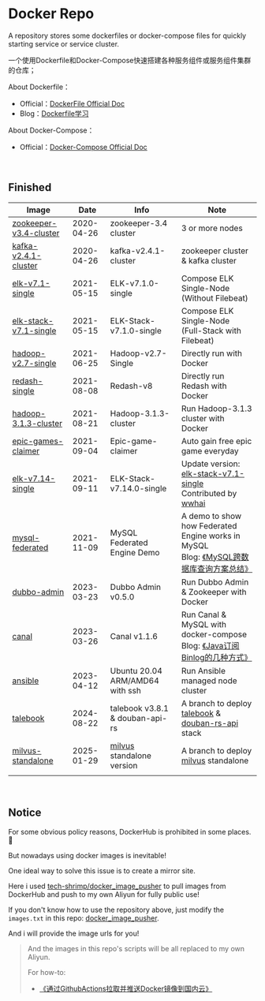 # **Docker Repo**

A repository stores some dockerfiles or docker-compose files for quickly starting service or service cluster.

一个使用Dockerfile和Docker-Compose快速搭建各种服务组件或服务组件集群的仓库；

About Dockerfile：

-   Official：[DockerFile Official Doc](https://docs.docker.com/engine/reference/builder/)
-   Blog：[Dockerfile学习](https://jasonkayzk.github.io/2019/10/16/Dockerfile%E5%AD%A6%E4%B9%A0/)

About Docker-Compose：

-   Official：[Docker-Compose Official Doc](https://docs.docker.com/compose/)

<br/>

## **Finished**

| Image                                                        | Date       | Info                                                         | Note                                                         |
| ------------------------------------------------------------ | ---------- | ------------------------------------------------------------ | ------------------------------------------------------------ |
| [zookeeper-v3.4-cluster](https://github.com/JasonkayZK/docker_repo/tree/zookeeper-v3.4-cluster) | 2020-04-26 | zookeeper-3.4 cluster                                        | 3 or more nodes                                              |
| [kafka-v2.4.1-cluster](https://github.com/JasonkayZK/docker_repo/tree/kafka-v2.4.1-cluster) | 2020-04-26 | kafka-v2.4.1-cluster                                         | zookeeper cluster & kafka cluster                            |
| [elk-v7.1-single](https://github.com/JasonkayZK/docker_repo/tree/elk-v7.1-single) | 2021-05-15 | ELK-v7.1.0-single                                            | Compose ELK Single-Node<br />(Without Filebeat)              |
| [elk-stack-v7.1-single](https://github.com/JasonkayZK/docker_repo/tree/elk-stack-v7.1-single) | 2021-05-15 | ELK-Stack-v7.1.0-single                                      | Compose ELK Single-Node<br />(Full-Stack with Filebeat)      |
| [hadoop-v2.7-single](https://github.com/JasonkayZK/docker_repo/tree/hadoop-v2.7-single) | 2021-06-25 | Hadoop-v2.7-Single                                           | Directly run with Docker                                     |
| [redash-single](https://github.com/JasonkayZK/docker_repo/tree/redash-single) | 2021-08-08 | Redash-v8                                                    | Directly run Redash with Docker                              |
| [hadoop-3.1.3-cluster](https://github.com/JasonkayZK/docker_repo/tree/hadoop-3.1.3-cluster) | 2021-08-21 | Hadoop-3.1.3-cluster                                         | Run Hadoop-3.1.3 cluster with Docker                         |
| [epic-games-claimer](https://github.com/JasonkayZK/docker_repo/tree/epic-games-claimer) | 2021-09-04 | Epic-game-claimer                                            | Auto gain free epic game everyday                            |
| [elk-v7.14-single](https://github.com/JasonkayZK/docker_repo/tree/elk-v7.14-single) | 2021-09-11 | ELK-Stack-v7.14.0-single                                     | Update version: [elk-stack-v7.1-single](https://github.com/JasonkayZK/docker_repo/tree/elk-stack-v7.1-single)<br />Contributed by [wwhai](https://github.com/wwhai) |
| [mysql-federated](https://github.com/JasonkayZK/docker-repo/tree/mysql-federated) | 2021-11-09 | MySQL Federated Engine Demo                                  | A demo to show how Federated Engine works in MySQL<br />Blog: [《MySQL跨数据库查询方案总结》](https://jasonkayzk.github.io/2021/11/09/MySQL跨数据库查询方案总结/) |
| [dubbo-admin](https://github.com/JasonkayZK/docker-repo/tree/dubbo-admin) | 2023-03-23 | Dubbo Admin v0.5.0                                           | Run Dubbo Admin & Zookeeper with Docker                      |
| [canal](https://github.com/JasonkayZK/docker-repo/tree/canal) | 2023-03-26 | Canal v1.1.6                                                 | Run Canal & MySQL with docker-compose<br />Blog: [《Java订阅Binlog的几种方式》](https://jasonkayzk.github.io/2023/03/26/Java订阅Binlog的几种方式/) |
| [ansible](https://github.com/JasonkayZK/docker-repo/tree/ansible) | 2023-04-12 | Ubuntu 20.04 ARM/AMD64 with ssh                              | Run Ansible managed node cluster                             |
| [talebook](https://github.com/JasonkayZK/docker-repo/tree/talebook) | 2024-08-22 | talebook v3.8.1 & douban-api-rs                              | A branch to deploy [talebook](https://github.com/talebook/talebook) & [douban-rs-api ](https://github.com/cxfksword/douban-api-rs) stack |
| [milvus-standalone](https://github.com/JasonkayZK/docker-repo/tree/milvus-standalone) | 2025-01-29 | [milvus](https://github.com/milvus-io/milvus) standalone version | A branch to deploy [milvus](https://github.com/milvus-io/milvus) standalone |
|                                                              |            |                                                              |                                                              |

<br/>

## **Notice**

For some obvious policy reasons, DockerHub is prohibited in some places. 🚫 

But nowadays using docker images is inevitable!

One ideal way to solve this issue is to create a mirror site.

Here i used [tech-shrimp/docker_image_pusher](https://github.com/tech-shrimp/docker_image_pusher) to pull images from DockerHub and push to my own Aliyun for fully public use!

If you don't know how to use the repository above, just modify the `images.txt` in this repo: [docker_image_pusher](https://github.com/JasonkayZK/docker_image_pusher).

And i will provide the image urls for you!

> And the images in this repo's scripts will be all replaced to my own Aliyun.
>
> For how-to:
>    - [《通过GithubActions拉取并推送Docker镜像到国内云》](https://jasonkayzk.github.io/2025/01/30/%E9%80%9A%E8%BF%87GithubActions%E6%8B%89%E5%8F%96%E5%B9%B6%E6%8E%A8%E9%80%81Docker%E9%95%9C%E5%83%8F%E5%88%B0%E5%9B%BD%E5%86%85%E4%BA%91/)

